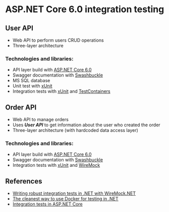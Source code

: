 # ASP.NET Core 6.0 integration testing

## User API

- Web API to perform users CRUD operations
- Three-layer architecture

### Technologies and libraries:

- API layer build with [ASP.NET Core 6.0](https://learn.microsoft.com/en-us/aspnet/core/release-notes/aspnetcore-6.0?view=aspnetcore-6.0)
- Swagger documentation with [Swashbuckle](https://github.com/domaindrivendev/Swashbuckle.AspNetCore)
- MS SQL database
- Unit test with [xUnit](https://github.com/xunit/xunit)
- Integration tests with [xUnit](https://github.com/xunit/xunit) and [TestContainers](https://github.com/testcontainers/testcontainers-dotnet)

## Order API

- Web API to manage orders
- Uses **_User API_** to get information about the user who created the order
- Three-layer architecture (with hardcoded data access layer)

### Technologies and libraries:

- API layer build with [ASP.NET Core 6.0](https://learn.microsoft.com/en-us/aspnet/core/release-notes/aspnetcore-6.0?view=aspnetcore-6.0)
- Swagger documentation with [Swashbuckle](https://github.com/domaindrivendev/Swashbuckle.AspNetCore)
- Integration tests with [xUnit](https://github.com/xunit/xunit) and [WireMock](https://github.com/WireMock-Net/WireMock.Net)

## References

- [Writing robust integration tests in .NET with WireMock.NET](https://www.youtube.com/watch?v=YU3ohofu6UU&ab_channel=NickChapsas)
- [The cleanest way to use Docker for testing in .NET](https://www.youtube.com/watch?v=8IRNC7qZBmk&ab_channel=NickChapsas)
- [Integration tests in ASP.NET Core](https://learn.microsoft.com/en-us/aspnet/core/test/integration-tests?view=aspnetcore-6.0)
